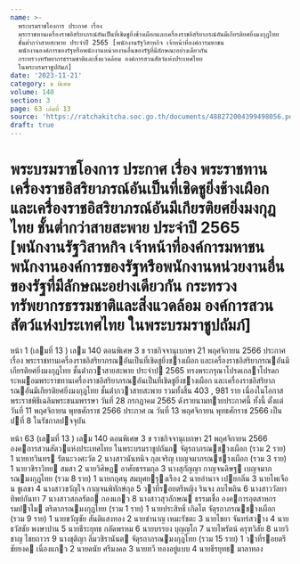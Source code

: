 ```yaml
---
name: >-
  พระบรมราชโองการ ประกาศ เรื่อง
  พระราชทานเครื่องราชอิสริยาภรณ์อันเป็นที่เชิดชูยิ่งช้างเผือกและเครื่องราชอิสริยาภรณ์อันมีเกียรติยศยิ่งมงกุฎไทย
  ชั้นต่ำกว่าสายสะพาย ประจำปี 2565 [พนักงานรัฐวิสาหกิจ เจ้าหน้าที่องค์การมหาชน
  พนักงานองค์การของรัฐหรือพนักงานหน่วยงานอื่นของรัฐที่มีลักษณะอย่างเดียวกัน
  กระทรวงทรัพยากรธรรมชาติและสิ่งแวดล้อม องค์การสวนสัตว์แห่งประเทศไทย
  ในพระบรมราชูปถัมภ์]
date: '2023-11-21'
category: ข พิเศษ
volume: 140
section: 3
page: 63 เล่มที่ 13
source: 'https://ratchakitcha.soc.go.th/documents/488272004399498056.pdf'
draft: true
---
```


# พระบรมราชโองการ ประกาศ เรื่อง พระราชทานเครื่องราชอิสริยาภรณ์อันเป็นที่เชิดชูยิ่งช้างเผือกและเครื่องราชอิสริยาภรณ์อันมีเกียรติยศยิ่งมงกุฎไทย ชั้นต่ำกว่าสายสะพาย ประจำปี 2565 [พนักงานรัฐวิสาหกิจ เจ้าหน้าที่องค์การมหาชน พนักงานองค์การของรัฐหรือพนักงานหน่วยงานอื่นของรัฐที่มีลักษณะอย่างเดียวกัน กระทรวงทรัพยากรธรรมชาติและสิ่งแวดล้อม องค์การสวนสัตว์แห่งประเทศไทย ในพระบรมราชูปถัมภ์]

หน้า 1 (เลมที่ 13 ) เลม 140 ตอนพิเศษ 3 ข ราชกิจจานุเบกษา 21 พฤศจิกายน 2566 ประกาศ เรื่อง พระราชทานเครื่องราชอิสริยาภรณอันเป็นที่เชิดชูยิ่งชางเผือก และเครื่องราชอิสริยาภรณอันมีเกียรติยศยิ่งมงกุฎไทย ชั้นต่ํากวาสายสะพาย ประจําป 2565 ทรงพระกรุณาโปรดเกลาโปรดกระหมอมพระราชทานเครื่องราชอิสริยาภรณอันเป็นที่เชิดชูยิ่งชางเผือก และเครื่องราชอิสริยาภรณอันมีเกียรติยศยิ่งมงกุฎไทย ชั้นต่ํากวาสายสะพาย รวมทั้งสิ้น 403 , 981 ราย เนื่องในโอกาสพระราชพิธีเฉลิมพระชนมพรรษา วันที่ 28 กรกฎาคม 2565 ดังรายนามทายประกาศนี้ ทั้งนี้ ตั้งแต่วันที่ 11 พฤศจิกายน พุทธศักราช 2566 ประกาศ ณ วันที่ 13 พฤศจิกายน พุทธศักราช 2566 เป็นปที่ 8 ในรัชกาลปจจุบัน

หน้า 63 (เลมที่ 13 ) เลม 140 ตอนพิเศษ 3 ข ราชกิจจานุเบกษา 21 พฤศจิกายน 2566 องคการสวนสัตวแห่งประเทศไทย ในพระบรมราชูปถัมภ จัตุรถาภรณชางเผือก (รวม 2 ราย) 1 นายเทวินทร รัตนะวงศะวัต 2 นางสาวนันทนิจ กุลเจริญ เบญจมาภรณชางเผือก (รวม 3 ราย) 1 นายวชิราวิทย สมสา 2 นายวิศิษฏ อาศัยธรรมกุล 3 นางสุกัญญา กาญจนดิษฐ เบญจมาภรณมงกุฎไทย (รวม 8 ราย) 1 นายกฤศนุ สมบุศยรุงเรือง 2 นายอํานาจ เปยกลิ่น 3 นายไพเจือน ชูเลขา 4 นางสาวขวัญใจ กาญจนพิทักษ์กุล 5 วาที่รอยตรีหญิง รินจง ลบไพลิน 6 นางสาววัลยา ทิพย์กันทา 7 นางสาวสกลรัตถ กองแกว 8 นางสาวสุวลักษณ ธรรมเชื้อ องคการอุตสาหกรรมปาไม ตริตาภรณมงกุฎไทย (รวม 1 ราย) 1 นายประสิทธิ์ เกิดโต จัตุรถาภรณชางเผือก (รวม 9 ราย) 1 นายขวัญชัย สันติแสงทอง 2 นายชํานาญ เหมะรัชตะ 3 นายไชยา จันทร์สวาง 4 นายธวัสชัย พงษาปาน 5 นายธีระยุทธ กลัดพรหม 6 นายบรรยง บุญญโก 7 นายไพรัตน์ ครุฑวิสัย 8 นายวิชาญ ไชยถาวร 9 นางชุติญา ลิ่มวชิรานันต จัตุรถาภรณมงกุฎไทย (รวม 15 ราย) 1 วาที่รอยตรี ชัยยงค เนื่องแกว 2 นายดนัย ศรีมงคล 3 นายทวี ทองอยู่แบบ 4 นายธีรยุทธ มาลาทอง
